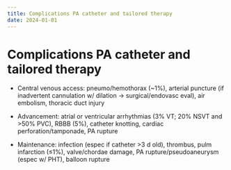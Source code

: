 ```yaml
---
title: Complications PA catheter and tailored therapy
date: 2024-01-01
---
```

# Complications PA catheter and tailored therapy

* Central venous access: pneumo/hemothorax (~1%), arterial puncture (if inadvertent cannulation w/ dilation → surgical/endovasc eval), air embolism, thoracic duct injury

* Advancement: atrial or ventricular arrhythmias (3% VT; 20% NSVT and >50% PVC), RBBB (5%), catheter knotting, cardiac perforation/tamponade, PA rupture

* Maintenance: infection (espec if catheter >3 d old), thrombus, pulm infarction (≤1%), valve/chordae damage, PA rupture/pseudoaneurysm (espec w/ PHT), balloon rupture

